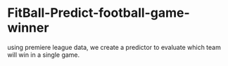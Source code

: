 # FitBall-Predict-football-game-winner
using premiere league data, we create a predictor to evaluate which team will win in a single game.
